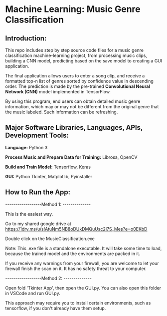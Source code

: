 # Machine Learning: Music Genre Classification


## Introduction:

This repo includes step by step source code files for a music genre classification machine-learning project, 
from processing music clips, building a CNN model, predicting based on the save model to creating a GUI application.

The final application allows users to enter a song clip, and receive a formatted top-n list of genres sorted by
confidence value in descending order. The prediction is made by the pre-trained
**Convolutional Neural Network (CNN)** model implemented in TensorFlow. 

By using this program, end users can obtain detailed music genre information, which
may or may not be different from the original genre that the music labeled. Such
information can be refreshing. 



## Major Software Libraries, Languages, APIs, Development Tools:

**Language:**  Python 3

**Process Music and Prepare Data for Training:**  Librosa, OpenCV

**Build and Train Model:** Tensorflow, Keras

**GUI:**   Python Tkinter, Matplotlib, Pyinstaller



## How to Run the App:

------------------Method 1: --------------

This is the easiest way.

Go to my shared google drive at https://1drv.ms/u/s!AtuNm5NB8oDUkDMQuUsc2I7S_Mes?e=o0EKbD

Double click on the MusicClassification.exe

Note: This .exe file is a standalone executable. It will take some time to load, because the trained model and the environments are packed in it.

If you receive any warnings from your firewall, you are welcome to let your firewall finish the
scan on it. It has no safety threat to your computer.


------------------Method 2: --------------

Open fold 'Tkinter App', then open the GUI.py. You can also open this folder in VSCode and run GUI.py.

This approach may require you to install certain environments, such as tensorflow, if you don't already have them setup.



